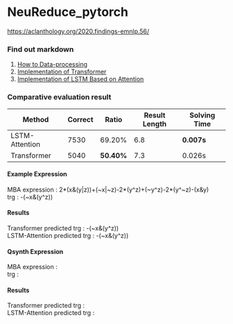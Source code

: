 # NeuReduce_pytorch
https://aclanthology.org/2020.findings-emnlp.56/

### Find out markdown
1. [How to Data-processing](https://github.com/DolceLatte/NeuReduce_pytorch/blob/main/How%20to%20Data%20pre-processing.md)<br/>
2. [Implementation of Transformer](https://github.com/DolceLatte/NeuReduce_pytorch/blob/main/Model_summary.md)<br/>
3. [Implementation of LSTM Based on Attention](https://github.com/DolceLatte/NeuReduce_pytorch/blob/main/LSTM.md)<br/>

### Comparative evaluation result
|Method|Correct|Ratio|Result Length|Solving Time
|---|---|---|---|---|
|LSTM-Attention|7530|69.20%|6.8|**0.007s**|
|Transformer|5040|**50.40%**|7.3|0.026s|

#### Example Expression
MBA expression : 2*(x&(y|z))+(~x|~z)-2*(y^z)+(~y^z)-2*(y^~z)-(x&y) <br/>
trg : -(~x&(y^z))<br/>
#### Results
Transformer predicted trg : -(~x&(y^z))<br/>
LSTM-Attention predicted trg : -(~x&(y^z))<br/>

#### Qsynth Expression
MBA expression : <br/>
trg : <br/>
#### Results
Transformer predicted trg :<br/>
LSTM-Attention predicted trg : <br/>



